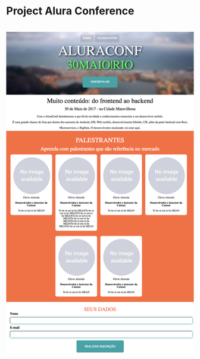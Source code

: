 # Project Alura Conference

<h1 align="center">
    <img src="https://github.com/rdeconti/Project-Alura-Conference/blob/main/Proposta.png">
</h1>
